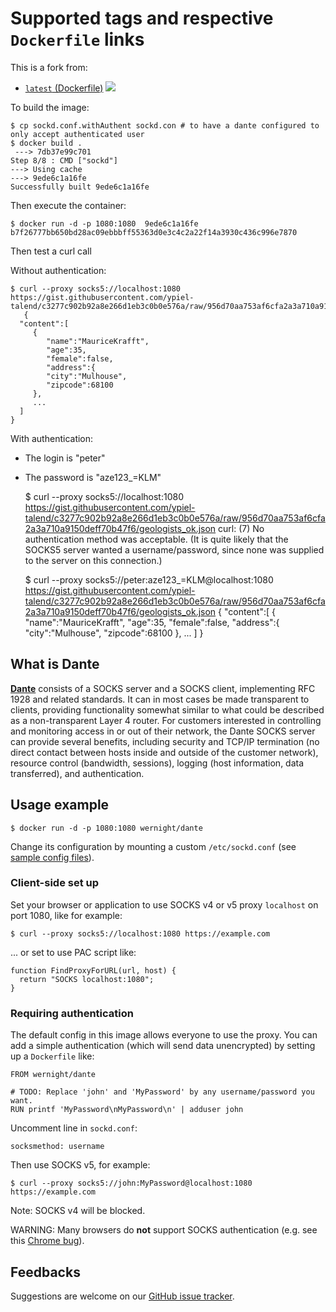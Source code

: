 Supported tags and respective `Dockerfile` links
================================================

This is a fork from:
  * [`latest` (Dockerfile)](https://github.com/wernight/docker-dante/blob/master/Dockerfile) [![](https://images.microbadger.com/badges/image/wernight/dante.svg)](https://microbadger.com/images/wernight/dante "Get your own image badge on microbadger.com")

To build the image:

    $ cp sockd.conf.withAuthent sockd.con # to have a dante configured to only accept authenticated user
    $ docker build .
     ---> 7db37e99c701
    Step 8/8 : CMD ["sockd"]
    ---> Using cache
    ---> 9ede6c1a16fe
    Successfully built 9ede6c1a16fe

Then execute the container:

    $ docker run -d -p 1080:1080  9ede6c1a16fe
    b7f26777bb650bd28ac09ebbbff55363d0e3c4c2a22f14a3930c436c996e7870

Then test a curl call

Without authentication:

    $ curl --proxy socks5://localhost:1080  https://gist.githubusercontent.com/ypiel-talend/c3277c902b92a8e266d1eb3c0b0e576a/raw/956d70aa753af6cfa2a3a710a9150deff70b47f6/geologists_ok.json
       {
      "content":[
         {
            "name":"MauriceKrafft",
            "age":35,
            "female":false,
            "address":{
            "city":"Mulhouse",
            "zipcode":68100
         },
         ...
      ]
    }

With authentication:
- The login is "peter"
- The password is "aze123_=KLM"


    $ curl --proxy socks5://localhost:1080  https://gist.githubusercontent.com/ypiel-talend/c3277c902b92a8e266d1eb3c0b0e576a/raw/956d70aa753af6cfa2a3a710a9150deff70b47f6/geologists_ok.json
    curl: (7) No authentication method was acceptable. (It is quite likely that the SOCKS5 server wanted a username/password, since none was supplied to the server on this connection.)
    
    $ curl --proxy socks5://peter:aze123_=KLM@localhost:1080  https://gist.githubusercontent.com/ypiel-talend/c3277c902b92a8e266d1eb3c0b0e576a/raw/956d70aa753af6cfa2a3a710a9150deff70b47f6/geologists_ok.json
       {
      "content":[
         {
            "name":"MauriceKrafft",
            "age":35,
            "female":false,
            "address":{
            "city":"Mulhouse",
            "zipcode":68100
         },
         ...
      ]
    }


What is Dante
-------------

[**Dante**](http://www.inet.no/dante/index.html) consists of a SOCKS server and a SOCKS client, implementing RFC 1928 and related standards. It can in most cases be made transparent to clients, providing functionality somewhat similar to what could be described as a non-transparent Layer 4 router. For customers interested in controlling and monitoring access in or out of their network, the Dante SOCKS server can provide several benefits, including security and TCP/IP termination (no direct contact between hosts inside and outside of the customer network), resource control (bandwidth, sessions), logging (host information, data transferred), and authentication.


Usage example
-------------

    $ docker run -d -p 1080:1080 wernight/dante

Change its configuration by mounting a custom `/etc/sockd.conf`
(see [sample config files](http://www.inet.no/dante/doc/latest/config/server.html)).


### Client-side set up

Set your browser or application to use SOCKS v4 or v5 proxy `localhost` on port 1080,
like for example:

    $ curl --proxy socks5://localhost:1080 https://example.com

... or set to use PAC script like:

    function FindProxyForURL(url, host) {
      return "SOCKS localhost:1080";
    }


### Requiring authentication

The default config in this image allows everyone to use the proxy. You can add a simple authentication (which will send data unencrypted) by setting up a `Dockerfile` like:

    FROM wernight/dante

    # TODO: Replace 'john' and 'MyPassword' by any username/password you want.
    RUN printf 'MyPassword\nMyPassword\n' | adduser john

Uncomment line in `sockd.conf`:

    socksmethod: username

Then use SOCKS v5, for example:

    $ curl --proxy socks5://john:MyPassword@localhost:1080 https://example.com

Note: SOCKS v4 will be blocked.

WARNING: Many browsers do **not** support SOCKS authentication (e.g. see this [Chrome bug](https://bugs.chromium.org/p/chromium/issues/detail?id=256785)).


Feedbacks
---------

Suggestions are welcome on our [GitHub issue tracker](https://github.com/wernight/docker-dante/issues).
